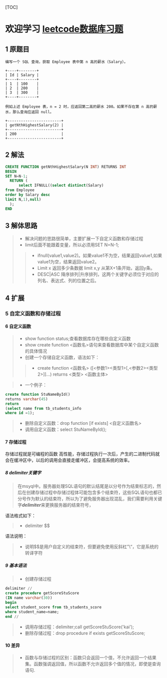 ﻿[TOC]
# 欢迎学习 [leetcode数据库习题](https://leetcode-cn.com/problemset/database/)
## 1 原题目
```
编写一个 SQL 查询，获取 Employee 表中第 n 高的薪水（Salary）。

+----+--------+
| Id | Salary |
+----+--------+
| 1  | 100    |
| 2  | 200    |
| 3  | 300    |
+----+--------+

例如上述 Employee 表，n = 2 时，应返回第二高的薪水 200。如果不存在第 n 高的薪水，那么查询应返回 null。

+------------------------+
| getNthHighestSalary(2) |
+------------------------+
| 200                    |
+------------------------+

```
## 2 解法
```sql
CREATE FUNCTION getNthHighestSalary(N INT) RETURNS INT
BEGIN
SET N=N-1;
  RETURN (
      select IFNULL((select distinct(Salary) 
from Employee
order by Salary desc
limit N,1),null)
  );
END
```
## 3 解体思路
> - 解决问题的思路很简单，主要扩展一下自定义函数和存储过程
> - limit后面不能跟着变量，所以必须用SET N=N-1;
>> - ifnull(value1,value2)。如果value1不为空，结果返回value1,如果value1为空，结果返回value2。
>> - Limit x 返回多少条数据 limit x,y 从第X+1条开始，返回y条。
>> - DESC|ASC 降序排列|升序排列，这两个关键字必须位于对应的列名、表达式、列的位置之后。
## 4 扩展
### 5 自定义函数和存储过程
#### 6 自定义函数
> - show function status;查看数据库存在哪些自定义函数
> - show create function <函数名>语句来查看数据库中某个自定义函数的具体情况
> - 创建一个存储自定义函数，语法如下：
>> - create function <函数名> ([<参数1><类型1>[,<参数2><类型2>]]...)
returns <类型>
<函数主体>

> - 一个例子：
```sql
create function StuNameById()
returns varchar(45)
return
(select name from tb_students_info
where id =1);
```
> - 删除自定义函数：drop function [if exists] <自定义函数名>
> - 调用自定义函数：select StuNameById();

#### 7 存储过程
存储过程就是可编程的函数
高性能，存储过程执行一次后，产生的二进制代码就会在缓冲区中，以后的调用会直接走缓冲区，会提高系统的效率。
##### 8 delimiter关键字
> 在msyql中。服务器处理SQL语句的默认结尾是以分号作为结束标志的，然后在创建存储过程中存储过程体可能包含多个结束符，这些SQL语句也都已分号作为默认的结束符，所以为了避免服务器出现混乱，我们需要利用关键字***delimiter***来更换服务器的结束符号，

语法格式如下：
> - delimiter $$

语法说明：
> - 说明$$是用户自定义的结束符，但要避免使用反斜杠”\“，它是系统的转译字符
##### 9 基本语法
> - 创建存储过程
```sql
delimiter //
create procedure getScoreStuScore
(IN name varchar(30))
begin
select student_score from tb_students_score
where student_name=name;
end //
```
> - 调用存储过程：delimiter;call getScoreStuScore('kai');
> - 删除存储过程：drop procedure if exists getScoreStuScore;

#### 10 差异
> - 函数与存储过程的区别：函数只会返回一个值，不允许返回一个结果集。函数强调返回值，所以函数不允许返回多个值的情况，即使是查询语句.

  














